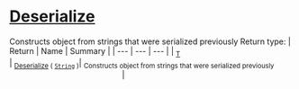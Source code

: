 # [Deserialize](./SerializationHelper-100664030.md)

Constructs object from strings that were serialized previously
Return type:
| Return | Name | Summary | 
| --- | --- | --- | 
| <sub>[T](./SerializationHelper-100664030.md)</sub><img width=200/>| <sub>[Deserialize](./SerializationHelper-100664030.md) ( [`String`](https://docs.microsoft.com/en-us/dotnet/api/System.String) )</sub>| <sub>Constructs object from strings that were serialized previously</sub><img width=200/>| <br>


